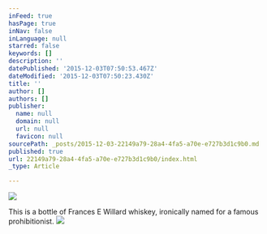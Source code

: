 ```yaml
---
inFeed: true
hasPage: true
inNav: false
inLanguage: null
starred: false
keywords: []
description: ''
datePublished: '2015-12-03T07:50:53.467Z'
dateModified: '2015-12-03T07:50:23.430Z'
title: ''
author: []
authors: []
publisher:
  name: null
  domain: null
  url: null
  favicon: null
sourcePath: _posts/2015-12-03-22149a79-28a4-4fa5-a70e-e727b3d1c9b0.md
published: true
url: 22149a79-28a4-4fa5-a70e-e727b3d1c9b0/index.html
_type: Article

---
```

![](https://the-grid-user-content.s3-us-west-2.amazonaws.com/a282b1f5-5a79-4f91-9384-1041fa107232.JPG)

This is a bottle of Frances E Willard whiskey, ironically named for a famous prohibitionist. ![](https://the-grid-user-content.s3-us-west-2.amazonaws.com/10d7e31b-68cc-4d20-93ab-a4e2bccf7d60.JPG)